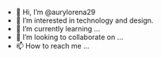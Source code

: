 - 👋 Hi, I’m @aurylorena29
- 👀 I’m interested in technology and design.
- 🌱 I’m currently learning ...
- 💞️ I’m looking to collaborate on ...
- 📫 How to reach me ...

<!---
aurylorena29/aurylorena29 is a ✨ special ✨ repository because its `README.md` (this file) appears on your GitHub profile.
You can click the Preview link to take a look at your changes.
--->
